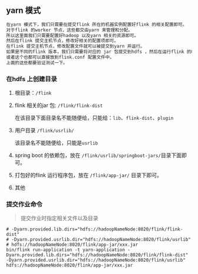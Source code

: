 





## yarn 模式

```txt
在yarn 模式下，我们只需要在提交flink 所在的机器实例配置好flink 的相关配置即可。
对于flink 的worker 节点，这些都交由yarn 来管理和分配。
所以这里面我们只需要配置好hadoop 以及yarn 相关的资源即可。
然后在flink 提交主机节点，修改好相关的配置项即可。
在flink 提交主机节点，修改配置文件就可以被提交到yarn 并运行。
如果是不同的flink 版本，我们只需要将对应的 jar 包提交到hdfs ，然后在运行flink 的时候指定对应目录即可，参数名为：-Dyarn.provided.lib.dirs="hdfs://hadoop001:8020/flink-dist"
或者这个也都可以直接放到flink.conf 配置文件中。
上面的这些都要验证测试一下。
```



### 在hdfs 上创建目录

1.  根目录：`/flink`

2. flink 相关的jar 包: `/flink/flink-dist`

   在该目录下面目录名不能随便给，只能给：`lib`、`flink-dist`、`plugin`

3. 用户目录 `/flink/usrlib/`

   该目录名不能随便给，只能是`usrlib`

4. spring boot 的依赖包，放在 `/flink/usrlib/springboot-jars/`目录下面即可。

5. 打包好的flink 运行程序包，放在 `/flink/app-jar/` 目录下即可。

6. 其他

### 提交作业命令

> 提交作业时指定相关文件以及目录

```shell
# -Dyarn.provided.lib.dirs="hdfs://hadoopNameNode:8020/flink/flink-dist"
# -Dyarn.provided.usrlib.dir="hdfs://hadoopNameNode:8020/flink/usrlib" 
# hdfs://hadoopNameNode:8020/flink/app-jar/xxx.jar
bin/flink run-application -t yarn-application -Dyarn.provided.lib.dirs="hdfs://hadoopNameNode:8020/flink/flink-dist" -Dyarn.provided.usrlib.dir="hdfs://hadoopNameNode:8020/flink/usrlib" hdfs://hadoopNameNode:8020/flink/app-jar/xxx.jar
```

